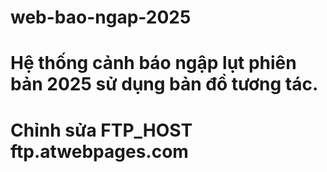 # web-bao-ngap-2025
# Hệ thống cảnh báo ngập lụt phiên bản 2025 sử dụng bản đồ tương tác.
# Chỉnh sửa FTP_HOST ftp.atwebpages.com
